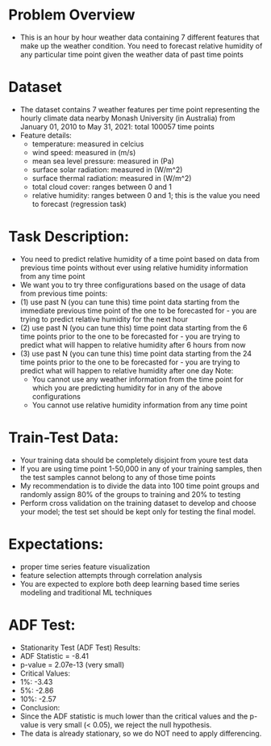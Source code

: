 # Problem Overview
- This is an hour by hour weather data containing 7 different features that make up the weather condition. You need to forecast relative humidity of any particular time point given the weather data of past time points

# Dataset
- The dataset contains 7 weather features per time point representing the hourly climate data nearby Monash University (in Australia) from January 01, 2010 to May 31, 2021: total 100057 time points
- Feature details:
    - temperature: measured in celcius
    - wind speed: measured in (m/s)
    - mean sea level pressure: measured in (Pa)
    - surface solar radiation: measured in (W/m^2)
    - surface thermal radiation: measured in (W/m^2)
    - total cloud cover: ranges between 0 and 1
    - relative humidity: ranges between 0 and 1; this is the value you need to forecast (regression task)

# Task Description:
- You need to predict relative humidity of a time point based on data from previous time points without ever using relative humidity information from any time point
- We want you to try three configurations based on the usage of data from previous time points:
- (1) use past N (you can tune this) time point data starting from the immediate previous time point of the one to be forecasted for
        - you are trying to predict relative humidity for the next hour
- (2) use past N (you can tune this) time point data starting from the 6 time points prior to the one to be forecasted for
        - you are trying to predict what will happen to relative humidity after 6 hours from now
- (3) use past N (you can tune this) time point data starting from the 24 time points prior to the one to be forecasted for
        - you are trying to predict what will happen to relative humidity after one day
    Note:
    - You cannot use any weather information from the time point for which you are predicting humidity for in any of the above configurations
    - You cannot use relative humidity information from any time point

# Train-Test Data:
- Your training data should be completely disjoint from youre test data
- If you are using time point 1-50,000 in any of your training samples, then the test samples cannot belong to any of those time points
- My recommendation is to divide the data into 100 time point groups and randomly assign 80% of the groups to training and 20% to testing
- Perform cross validation on the training dataset to develop and choose your model; the test set should be kept only for testing the final model.

# Expectations:
- proper time series feature visualization
- feature selection attempts through correlation analysis
- You are expected to explore both deep learning based time series modeling and traditional ML techniques

# ADF Test:
- Stationarity Test (ADF Test) Results:
- ADF Statistic = -8.41
- p-value = 2.07e-13 (very small)
- Critical Values:
- 1%: -3.43
- 5%: -2.86
- 10%: -2.57
- Conclusion:
- Since the ADF statistic is much lower than the critical values and the p-value is very small (< 0.05), we reject the null hypothesis.
- The data is already stationary, so we do NOT need to apply differencing.
